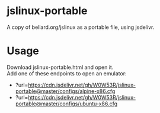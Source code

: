 # jslinux-portable
A copy of bellard.org/jslinux as a portable file, using jsdelivr.

# Usage
Download jslinux-portable.html and open it.\
Add one of these endpoints to open an emulator:
- ?url=https://cdn.jsdelivr.net/gh/W0W53R/jslinux-portable@master/configs/alpine-x86.cfg
- ?url=https://cdn.jsdelivr.net/gh/W0W53R/jslinux-portable@master/configs/ubuntu-x86.cfg
